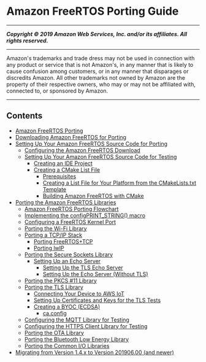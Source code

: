 # Amazon FreeRTOS Porting Guide

-----
*****Copyright &copy; 2019 Amazon Web Services, Inc. and/or its affiliates. All rights reserved.*****

-----
Amazon's trademarks and trade dress may not be used in 
     connection with any product or service that is not Amazon's, 
     in any manner that is likely to cause confusion among customers, 
     or in any manner that disparages or discredits Amazon. All other 
     trademarks not owned by Amazon are the property of their respective
     owners, who may or may not be affiliated with, connected to, or 
     sponsored by Amazon.

-----
## Contents
+ [Amazon FreeRTOS Porting](porting-guide.md)
+ [Downloading Amazon FreeRTOS for Porting](porting-download.md)
+ [Setting Up Your Amazon FreeRTOS Source Code for Porting](porting-set-up-project.md)
   + [Configuring the Amazon FreeRTOS Download](porting-set-up-directory.md)
   + [Setting Up Your Amazon FreeRTOS Source Code for Testing](testing-set-up.md)
      + [Creating an IDE Project](porting-create-project.md)
      + [Creating a CMake List File](porting-cmake-setup.md)
         + [Prerequisites](building-cmake-prereqs.md)
         + [Creating a List File for Your Platform from the CMakeLists.txt Template](cmake-template.md)
         + [Building Amazon FreeRTOS with CMake](building-cmake.md)
+ [Porting the Amazon FreeRTOS Libraries](afr-porting.md)
   + [Amazon FreeRTOS Porting Flowchart](porting-chart.md)
   + [Implementing the configPRINT_STRING() macro](afr-porting-config.md)
   + [Configuring a FreeRTOS Kernel Port](afr-porting-kernel.md)
   + [Porting the Wi-Fi Library](afr-porting-wifi.md)
   + [Porting a TCP/IP Stack](afr-porting-tcp.md)
      + [Porting FreeRTOS+TCP](porting-freertos-tcp.md)
      + [Porting lwIP](porting-lwip.md)
   + [Porting the Secure Sockets Library](afr-porting-ss.md)
      + [Setting Up an Echo Server](afr-echo-server.md)
         + [Setting Up the TLS Echo Server](tls-echo-server.md)
         + [Setting Up the Echo Server (Without TLS)](notls-echo-server.md)
   + [Porting the PKCS #11 Library](afr-porting-pkcs.md)
   + [Porting the TLS Library](afr-porting-tls.md)
      + [Connecting Your Device to AWS IoT](testing-connect-iot.md)
      + [Setting Up Certificates and Keys for the TLS Tests](tls-certkey-setup.md)
      + [Creating a BYOC (ECDSA)](afr-byoc.md)
         + [ca.config](porting-ca-config.md)
   + [Configuring the MQTT Library for Testing](afr-porting-mqtt.md)
   + [Configuring the HTTPS Client Library for Testing](afr-porting-https.md)
   + [Porting the OTA Library](afr-porting-ota.md)
   + [Porting the Bluetooth Low Energy Library](afr-porting-ble.md)
   + [Porting the Common I/O Libraries](afr-porting-commonio.md)
+ [Migrating from Version 1.4.x to Version 201906.00 (and newer)](porting-migration.md)